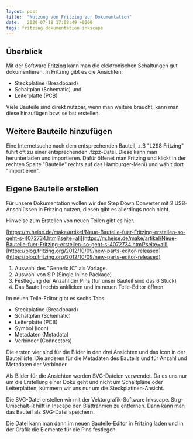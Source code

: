 ```yaml
---
layout: post
title:  "Nutzung von Fritzing zur Dokumentation"
date:   2020-07-18 17:08:49 +0200
tags: fritzing dokumentation inkscape
---
```


## Überblick

Mit der Software [Fritzing](https://fritzing.org/) kann man die elektronischen Schaltungen gut dokumentieren. In Fritzing gibt es die Ansichten:
* Steckplatine (Breadboard)
* Schaltplan (Schematic) und
* Leiterplatte (PCB)

Viele Bauteile sind direkt nutzbar, wenn man weitere braucht, kann man diese hinzufügen bzw. selbst erstellen.

## Weitere Bauteile hinzufügen

Eine Internetsuche nach dem entsprechenden Bauteil, z.B  "L298 Fritzing" führt oft zu einer entsprechenden .fzpz-Datei. Diese kann man herunterladen und importieren. Dafür öffenet man Fritzing und klickt in der rechten Spalte "Bauteile" rechts auf das Hamburger-Menü und wählt dort "Importieren".

## Eigene Bauteile erstellen

Für unsere Dokumentation wollen wir den Step Down Converter mit 2 USB-Anschlüssen in Fritzing nutzen, diesen gibt es allerdings noch nicht.

Hinweise zum Erstellen von neuen Teilen gibt es hier.

[https://m.heise.de/make/artikel/Neue-Bauteile-fuer-Fritzing-erstellen-so-geht-s-4072734.html?seite=all](https://m.heise.de/make/artikel/Neue-Bauteile-fuer-Fritzing-erstellen-so-geht-s-4072734.html?seite=all)
[https://blog.fritzing.org/2012/10/09/new-parts-editor-released](https://blog.fritzing.org/2012/10/09/new-parts-editor-released)

1. Auswahl des "Generic IC" als Vorlage.
2. Auswahl von SIP (Single Inline Package)
3. Festlegung der Anzahl der Pins (für unser Bauteil sind das 6 Stück)
4. Das Bauteil rechts anklicken und im neuen Teile-Editor öffnen

Im neuen Teile-Editor gibt es sechs Tabs.
* Steckplatine (Breadboard)
* Schaltplan (Schematic)
* Leiterplatte (PCB)
* Symbol (Icon)
* Metadaten (Metadata)
* Verbinder (Connectors)

Die ersten vier sind für die Bilder in den drei Ansichten und das Icon in der Bauteilliste. Die anderen für die Metadaten des Bauteils und für Anzahl und Metadaten der Verbinder

Als Bilder für die Ansichten werden SVG-Dateien verwendet. Da es uns nur um die Erstellung einer Doku geht und nicht um Schaltpläne oder Leiterplatten, kümmern wir uns nur um die Steckplatinen-Ansicht.

Die SVG-Datei erstellen wir mit der Vektorgrafik-Software Inkscape. Strg-Umschalt-R hilft in Inscape den Blattrahmen zu entfernen. Dann kann man das Bauteil als SVG-Datei speichern.

Die Datei kann man dann im neuen Bauteile-Editor in Fritzing laden und in der Grafik die Elemente für die Pins festlegen.